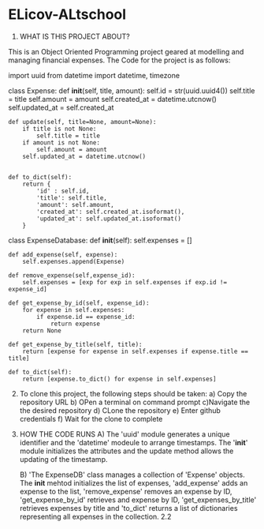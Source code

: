 # ELicov-ALtschool

1. WHAT IS THIS PROJECT ABOUT?

This is an Object Oriented Programming project geared at modelling and managing financial expenses.
The Code for the project is as follows:

import uuid
from datetime import datetime, timezone

class Expense:
    def __init__(self, title, amount):
        self.id = str(uuid.uuid4())
        self.title = title
        self.amount = amount
        self.created_at = datetime.utcnow()
        self.updated_at = self.created_at
    

    def update(self, title=None, amount=None):
        if title is not None:
            self.title = title
        if amount is not None:
            self.amount = amount
        self.updated_at = datetime.utcnow()        
    

    def to_dict(self):
        return {
            'id' : self.id,
            'title': self.title,
            'amount': self.amount,
            'created_at': self.created_at.isoformat(),
            'updated_at': self.updated_at.isoformat()
        }
    


class ExpenseDatabase:
    def __init__(self):
        self.expenses = []

    def add_expense(self, expense):
        self.expenses.append(Expense)

    def remove_expense(self,expense_id):
        self.expenses = [exp for exp in self.expenses if exp.id != expense_id]

    def get_expense_by_id(self, expense_id):
        for expense in self.expenses:
            if expense.id == expense_id:
                return expense
        return None
    
    def get_expense_by_title(self, title):
        return [expense for expense in self.expenses if expense.title == title]
    
    def to_dict(self):
        return [expense.to_dict() for expense in self.expenses]
2. To clone this project, the following steps should be taken:
   a) Copy the repository URL
   b) OPen a terminal on command prompt
   c)Navigate the the desired repository
   d) CLone the repository
   e) Enter github credentials
   f) Wait for the clone to complete
   
3. HOW THE CODE RUNS
   A) The 'uuid' module generates a unique identifier and the 'datetime' modeule to arrange timestamps.
   The '__init__' module initializes the attributes and the update method allows the updating of the timestamp.

    B) 'The ExpenseDB' class manages a collection of 'Expense' objects. The __init__ mehtod initializes the list of expenses, 'add_expense' adds an expense to the list, 'remove_expense' removes an expense by ID, 'get_expense_by_id' retrieves and expense by ID, 'get_expenses_by_title' retrieves expenses by title and 'to_dict' returns a list of dictionaries representing all expenses in the collection.
2.2

